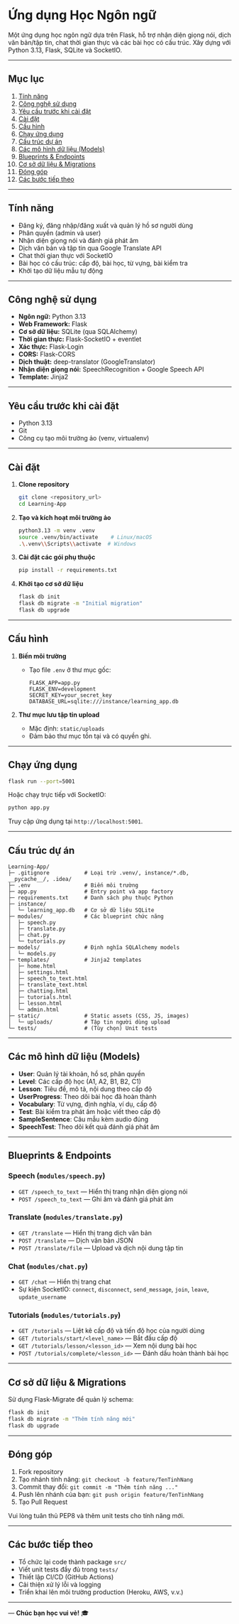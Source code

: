 # Ứng dụng Học Ngôn ngữ

Một ứng dụng học ngôn ngữ dựa trên Flask, hỗ trợ nhận diện giọng nói, dịch văn bản/tập tin, chat thời gian thực và các bài học có cấu trúc. Xây dựng với Python 3.13, Flask, SQLite và SocketIO.

---

## Mục lục

1. [Tính năng](#tính-năng)
2. [Công nghệ sử dụng](#công-nghệ-sử-dụng)
3. [Yêu cầu trước khi cài đặt](#yêu-cầu-trước-khi-cài-đặt)
4. [Cài đặt](#cài-đặt)
5. [Cấu hình](#cấu-hình)
6. [Chạy ứng dụng](#chạy-ứng-dụng)
7. [Cấu trúc dự án](#cấu-trúc-dự-án)
8. [Các mô hình dữ liệu (Models)](#các-mô-hình-dữ-liệu-models)
9. [Blueprints & Endpoints](#blueprints--endpoints)
10. [Cơ sở dữ liệu & Migrations](#cơ-sở-dữ-liệu--migrations)
11. [Đóng góp](#đóng-góp)
12. [Các bước tiếp theo](#các-bước-tiếp-theo)

---

## Tính năng

- Đăng ký, đăng nhập/đăng xuất và quản lý hồ sơ người dùng
- Phân quyền (admin và user)
- Nhận diện giọng nói và đánh giá phát âm
- Dịch văn bản và tập tin qua Google Translate API
- Chat thời gian thực với SocketIO
- Bài học có cấu trúc: cấp độ, bài học, từ vựng, bài kiểm tra
- Khởi tạo dữ liệu mẫu tự động

---

## Công nghệ sử dụng

- **Ngôn ngữ:** Python 3.13
- **Web Framework:** Flask
- **Cơ sở dữ liệu:** SQLite (qua SQLAlchemy)
- **Thời gian thực:** Flask-SocketIO + eventlet
- **Xác thực:** Flask-Login
- **CORS:** Flask-CORS
- **Dịch thuật:** deep-translator (GoogleTranslator)
- **Nhận diện giọng nói:** SpeechRecognition + Google Speech API
- **Template:** Jinja2

---

## Yêu cầu trước khi cài đặt

- Python 3.13
- Git
- Công cụ tạo môi trường ảo (venv, virtualenv)

---

## Cài đặt

1. **Clone repository**
   ```bash
   git clone <repository_url>
   cd Learning-App
   ```

2. **Tạo và kích hoạt môi trường ảo**
   ```bash
   python3.13 -m venv .venv
   source .venv/bin/activate    # Linux/macOS
   .\.venv\\Scripts\\activate  # Windows
   ```

3. **Cài đặt các gói phụ thuộc**
   ```bash
   pip install -r requirements.txt
   ```

4. **Khởi tạo cơ sở dữ liệu**
   ```bash
   flask db init
   flask db migrate -m "Initial migration"
   flask db upgrade
   ```

---

## Cấu hình

1. **Biến môi trường**
   - Tạo file `.env` ở thư mục gốc:
     ```dotenv
     FLASK_APP=app.py
     FLASK_ENV=development
     SECRET_KEY=your_secret_key
     DATABASE_URL=sqlite:///instance/learning_app.db
     ```

2. **Thư mục lưu tập tin upload**
   - Mặc định: `static/uploads`
   - Đảm bảo thư mục tồn tại và có quyền ghi.

---

## Chạy ứng dụng

```bash
flask run --port=5001
```

Hoặc chạy trực tiếp với SocketIO:

```bash
python app.py
```

Truy cập ứng dụng tại `http://localhost:5001`.

---

## Cấu trúc dự án

```
Learning-App/
├─ .gitignore           # Loại trừ .venv/, instance/*.db, __pycache__/, .idea/
├─ .env                 # Biến môi trường
├─ app.py               # Entry point và app factory
├─ requirements.txt     # Danh sách phụ thuộc Python
├─ instance/
│  └─ learning_app.db   # Cơ sở dữ liệu SQLite
├─ modules/             # Các blueprint chức năng
│  ├─ speech.py
│  ├─ translate.py
│  ├─ chat.py
│  └─ tutorials.py
├─ models/              # Định nghĩa SQLAlchemy models
│  └─ models.py
├─ templates/           # Jinja2 templates
│  ├─ home.html
│  ├─ settings.html
│  ├─ speech_to_text.html
│  ├─ translate_text.html
│  ├─ chatting.html
│  ├─ tutorials.html
│  ├─ lesson.html
│  └─ admin.html
├─ static/              # Static assets (CSS, JS, images)
│  └─ uploads/          # Tập tin người dùng upload
└─ tests/               # (Tùy chọn) Unit tests
```

---

## Các mô hình dữ liệu (Models)

- **User**: Quản lý tài khoản, hồ sơ, phân quyền
- **Level**: Các cấp độ học (A1, A2, B1, B2, C1)
- **Lesson**: Tiêu đề, mô tả, nội dung theo cấp độ
- **UserProgress**: Theo dõi bài học đã hoàn thành
- **Vocabulary**: Từ vựng, định nghĩa, ví dụ, cấp độ
- **Test**: Bài kiểm tra phát âm hoặc viết theo cấp độ
- **SampleSentence**: Câu mẫu kèm audio đúng
- **SpeechTest**: Theo dõi kết quả đánh giá phát âm

---

## Blueprints & Endpoints

### Speech (`modules/speech.py`)
- `GET /speech_to_text` — Hiển thị trang nhận diện giọng nói
- `POST /speech_to_text` — Ghi âm và đánh giá phát âm

### Translate (`modules/translate.py`)
- `GET /translate` — Hiển thị trang dịch văn bản
- `POST /translate` — Dịch văn bản JSON
- `POST /translate/file` — Upload và dịch nội dung tập tin

### Chat (`modules/chat.py`)
- `GET /chat` — Hiển thị trang chat
- Sự kiện SocketIO: `connect`, `disconnect`, `send_message`, `join`, `leave`, `update_username`

### Tutorials (`modules/tutorials.py`)
- `GET /tutorials` — Liệt kê cấp độ và tiến độ học của người dùng
- `GET /tutorials/start/<level_name>` — Bắt đầu cấp độ
- `GET /tutorials/lesson/<lesson_id>` — Xem nội dung bài học
- `POST /tutorials/complete/<lesson_id>` — Đánh dấu hoàn thành bài học

---

## Cơ sở dữ liệu & Migrations

Sử dụng Flask-Migrate để quản lý schema:

```bash
flask db init
flask db migrate -m "Thêm tính năng mới"
flask db upgrade
```

---

## Đóng góp

1. Fork repository
2. Tạo nhánh tính năng: `git checkout -b feature/TenTinhNang`
3. Commit thay đổi: `git commit -m "Thêm tính năng ..."`
4. Push lên nhánh của bạn: `git push origin feature/TenTinhNang`
5. Tạo Pull Request

Vui lòng tuân thủ PEP8 và thêm unit tests cho tính năng mới.

---

## Các bước tiếp theo

- Tổ chức lại code thành package `src/`
- Viết unit tests đầy đủ trong `tests/`
- Thiết lập CI/CD (GitHub Actions)
- Cải thiện xử lý lỗi và logging
- Triển khai lên môi trường production (Heroku, AWS, v.v.)

---

&mdash; **Chúc bạn học vui vẻ!** 🎓


